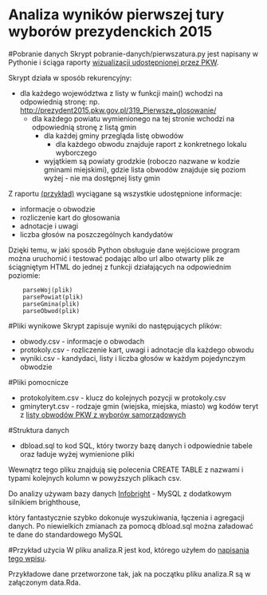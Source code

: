 
Analiza wyników pierwszej tury wyborów prezydenckich 2015
=========================================================

#Pobranie danych
Skrypt pobranie-danych/pierwszatura.py jest napisany w Pythonie i ściąga raporty [wizualizacji udostępnionej przez PKW](http://prezydent2015.pkw.gov.pl).

Skrypt działa w sposób rekurencyjny:
- dla każdego województwa z listy w funkcji main() wchodzi na odpowiednią stronę: np. http://prezydent2015.pkw.gov.pl/319_Pierwsze_glosowanie/
	- dla każdego powiatu wymienionego na tej stronie wchodzi na odpowiednią stronę z listą gmin
		- dla każdej gminy przegląda listę obwodów
			- dla każdego obwodu znajduje raport z konkretnego lokalu wyborczego
		- wyjątkiem są powiaty grodzkie (roboczo nazwane w kodzie gminami miejskimi), gdzie lista obwodów znajduje się poziom wyżej - nie ma dostępnej listy gmin

Z raportu [(przykład)](http://prezydent2015.pkw.gov.pl/321_protokol_komisji_obwodowej/1) wyciągane są wszystkie udostępnione informacje:
- informacje o obwodzie
- rozliczenie kart do głosowania
- adnotacje i uwagi
- liczba głosów na poszczególnych kandydatów

Dzięki temu, w jaki sposób Python obsługuje dane wejściowe program można uruchomić i testować podając albo url albo
otwarty plik ze ściągniętym HTML do jednej z funkcji działających na odpowiednim poziomie:
```
	parseWoj(plik)
	parsePowiat(plik)
	parseGmina(plik)
	parseObwod(plik)
```

#Pliki wynikowe
Skrypt zapisuje wyniki do następujących plików:
- obwody.csv - informacje o obwodach
- protokoly.csv - rozliczenie kart, uwagi i adnotacje dla każdego obwodu
- wyniki.csv - kandydaci, listy i liczba głosów w każdym pojedynczym obwodzie

#Pliki pomocnicze
- protokolyitem.csv - klucz do kolejnych pozycji w protokoly.csv
- gminyteryt.csv - rodzaje gmin (wiejska, miejska, miasto) wg kodów teryt z [listy obwodów PKW z wyborów samorządowych](http://wybory2014.pkw.gov.pl/pl/pliki)

#Struktura danych
- dbload.sql to kod SQL, który tworzy bazę danych i odpowiednie tabele oraz ładuje wyżej wymienione pliki

Wewnątrz tego pliku znajdują się polecenia CREATE TABLE z nazwami i typami kolejnych kolumn w powyższych plikach csv.

Do analizy używam bazy danych [Infobright](http://www.infobright.org/) - MySQL z dodatkowym silnikiem brighthouse, 

który fantastycznie szybko dokonuje wyszukiwania, łączenia i agregacji danych.
Po niewielkich zmianach za pomocą dbload.sql można załadować te dane do standardowego MySQL

#Przykład użycia
W pliku analiza.R jest kod, którego użyłem do [napisania tego wpisu](http://niepewnesondaze.blogspot.com/2015/07/czy-pierwsza-tura-wyborow-prezydenckich.html). 

Przykładowe dane przetworzone tak, jak na początku pliku analiza.R są w załączonym data.Rda.

